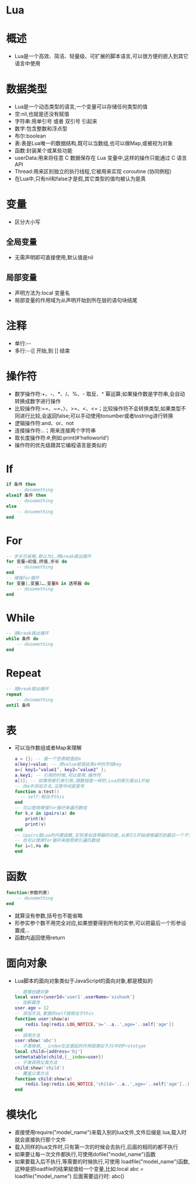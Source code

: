 # Lua



# 概述

* Lua是一个高效、简洁、轻量级、可扩展的脚本语言,可以很方便的嵌入到其它语言中使用



# 数据类型

* Lua是一个动态类型的语言,一个变量可以存储任何类型的值
* 空:nil,也就是还没有赋值
* 字符串:用单引号 或者 双引号 引起来
* 数字:包含整数和浮点型
* 布尔:boolean
* 表:表是Lua唯一的数据结构,既可以当数组,也可以做Map,或被视为对象
* 函数:封装某个或某些功能
* userData:用来将任意 C 数据保存在 Lua 变量中,这样的操作只能通过 C 语言API
* Thread:用来区别独立的执行线程,它被用来实现 coroutine (协同例程)
* 在Lua中,只有nil和false才是假,其它类型的值均被认为是真



# 变量

* 区分大小写



## 全局变量

* 无需声明即可直接使用,默认值是nil



## 局部变量

* 声明方法为:local 变量名
* 局部变量的作用域为从声明开始到所在层的语句块结尾



# 注释

* 单行:--
* 多行:--[[ 开始,到 ]] 结束



# 操作符

* 数学操作符:+、-、*、/、%、- 取反、^ 幂运算;如果操作数是字符串,会自动转换成数字进行操作
* 比较操作符:==、~=、〉、>=、<、<=；比较操作符不会转换类型,如果类型不同进行比较,会返回false;可以手动使用tonumber或者tostring进行转换
* 逻辑操作符:and、or、not
* 连接操作符:..；用来连接两个字符串
* 取长度操作符:#,例如:print(#’helloworld’)
* 操作符的优先级跟其它编程语言是类似的



# If

```lua
if 条件 then
    -- dosomething
elseif 条件 then
    -- dosomething
else
    -- dosomething
end
```



# For

```lua
-- 步长可省略,默认为1,用break跳出循环
for 变量=初值,终值,步长 do
    -- dosomething
end
-- 增强for循环
for 变量1,变量2…,变量N in 迭带器 do
    -- dosomething
end
```



# While

```lua
-- 用break跳出循环
while 条件 do
    -- dosomething
end
```



# Repeat

```lua
-- 用break跳出循环
repeat
    -- dosomething
until 条件
```



# 表

* 可以当作数组或者Map来理解

  ```lua
  a = {}; -- 报一个空表赋值给a
  a[key]=value; -- 把value赋值给表a中的字段key
  a={ key1=‘value1’, key2=‘value2’ };
  a.key1; -- 引用的时候,可以使用.操作符
  a[1]; -- 如果用索引来引用,跟数组是一样的,Lua的索引是从1开始
  -- 向a中添加方法,注意中间是冒号
  function a:test()
  	-- self:相当于this
  end
  -- 可以使用增强for循环来遍历数组
  for k,v in ipairs(a) do
      print(k)
      print(v)
  end
  -- ipairs是Lua的内置函数,实现类似迭带器的功能,从索引1开始递增遍历到最后一个不为nil的整数索引.类似的还有一个pairs,用来遍历非数组的表值,它会遍历所有值不为nil的索引
  -- 也可以使用for循环来按照索引遍历数组
  for i=1,#a do
  end
  ```

  

# 函数

```lua
function(参数列表)
	-- dosomething
end
```

* 就算没有参数,括号也不能省略
* 形参实参个数不用完全对应,如果想要得到所有的实参,可以把最后一个形参设置成…
* 函数内返回使用return



# 面向对象

* Lua脚本的面向对象类似于JavaScript的面向对象,都是模拟的

  ```lua
  -- 直接创建对象
  local user={userId='user1',userName='sishuok'}
  -- 加新属性
  user.age = 12
  -- 添加方法,里面的self就相当于this
  function user:show(a)
      redis.log(redis.LOG_NOTICE,'a='..a..',age='..self['age'])
  end
  -- 调用方法
  user:show('abc')
  -- 子类继承,__index在这里起的作用就类似于JS中的Prototype
  local child={address='bj'}
  setmetatable(child,{__index=user})
  -- 子类调用父类方法
  child:show('child')
  -- 覆盖父类方法
  function child:show(a)
      redis.log(redis.LOG_NOTICE,'child='..a..',age='..self['age']..)
  end
  ```



# 模块化



* 直接使用require("model_name")来载入别的lua文件,文件后缀是.lua,载入时就会直接执行那个文件
* 载入同样的lua文件时,只有第一次的时候会去执行,后面的相同的都不执行
* 如果要让每一次文件都执行,可使用dofile("model_name")函数
* 如果要载入后不执行,等需要的时候执行,可使用 loadfile("model_name")函数,这种是把loadfile的结果赋值给一个变量,比如:local abc = loadfile("model_name") 后面需要运行时: abc()

